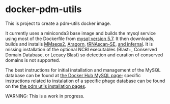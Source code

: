 # docker-pdm-utils

This is project to create a pdm-utils docker image.

It currently uses a miniconda3 base image and builds the mysql service using most of the Dockerfile from 
[mysql version 5.7](https://github.com/docker-library/mysql/tree/master/5.7). 
It then downloads, builds and installs 
[MMseqs2](https://github.com/soedinglab/mmseqs2), 
[Aragorn](http://130.235.244.92/ARAGORN/), 
[tRNAscan-SE](http://trna.ucsc.edu/), 
[and infernal](http://eddylab.org/infernal/). 
It is missing installation of the optional NCBI executables (Blast+, Conserved Domain Database, or Lecacy Blast) 
so detection and curation of conserved domains is not supported. 

The best instructions for initial installation and management of the MySQL database can be found at 
[the Docker Hub MySQL page](https://hub.docker.com/_/mysql); specific instructions related to instalation of
a specific phage database can be found on the 
 [the pdm utils installation pages](https://pdm-utils.readthedocs.io/en/latest/installation.html).

WARNING: This is a work in progress.
